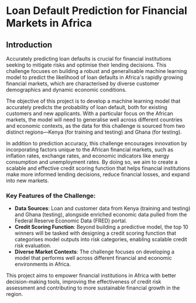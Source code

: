 # Loan Default Prediction for Financial Markets in Africa

## Introduction

Accurately predicting loan defaults is crucial for financial institutions seeking to mitigate risks and optimise their lending decisions. This challenge focuses on building a robust and generalisable machine learning model to predict the likelihood of loan defaults in Africa's rapidly growing financial markets, which are characterised by diverse customer demographics and dynamic economic conditions. 

The objective of this project is to develop a machine learning model that accurately predicts the probability of loan default, both for existing customers and new applicants. With a particular focus on the African markets, the model will need to generalise well across different countries and economic contexts, as the data for this challenge is sourced from two distinct regions—Kenya (for training and testing) and Ghana (for testing).

In addition to prediction accuracy, this challenge encourages innovation by incorporating factors unique to the African financial markets, such as inflation rates, exchange rates, and economic indicators like energy consumption and unemployment rates. By doing so, we aim to create a scalable and effective credit scoring function that helps financial institutions make more informed lending decisions, reduce financial losses, and expand into new markets.

### Key Features of the Challenge:
- **Data Sources**: Loan and customer data from Kenya (training and testing) and Ghana (testing), alongside enriched economic data pulled from the Federal Reserve Economic Data (FRED) portal.
- **Credit Scoring Function**: Beyond building a predictive model, the top 10 winners will be tasked with designing a credit scoring function that categorises model outputs into risk categories, enabling scalable credit risk evaluation.
- **Diverse Market Contexts**: The challenge focuses on developing a model that performs well across different financial and economic environments in Africa.
  
This project aims to empower financial institutions in Africa with better decision-making tools, improving the effectiveness of credit risk assessment and contributing to more sustainable financial growth in the region.
